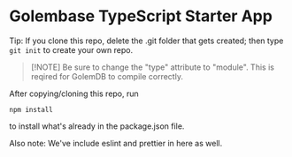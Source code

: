 # Golembase TypeScript Starter App

Tip: If you clone this repo, delete the .git folder that gets created; then type `git init` to create your own repo.

> \[!NOTE\] Be sure to change the "type" attribute to "module". This is reqired for GolemDB to compile correctly.

After copying/cloning this repo, run

```
npm install
```

to install what's already in the package.json file.

Also note: We've include eslint and prettier in here as well.

